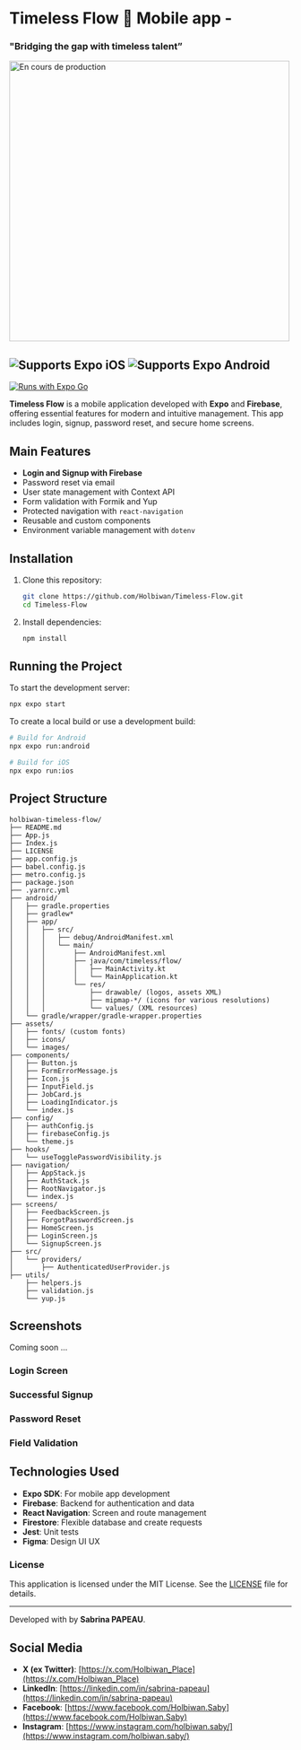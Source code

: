 # Timeless Flow  🚀 Mobile app -

### **"Bridging the gap with timeless talent”** 

<img src="https://zupimages.net/up/25/02/dn9f.png" alt="En cours de production" width="500"/>

![Supports Expo iOS](https://img.shields.io/badge/iOS-4630EB.svg?style=flat-square&logo=APPLE&labelColor=999999&logoColor=fff)
![Supports Expo Android](https://img.shields.io/badge/Android-4630EB.svg?style=flat-square&logo=ANDROID&labelColor=A4C639&logoColor=fff)  
-
[![Runs with Expo Go](https://img.shields.io/badge/Runs%20with%20Expo%20Go-4630EB.svg?style=flat-square&logo=EXPO&labelColor=f3f3f3&logoColor=000)](https://expo.dev/client)

**Timeless Flow** is a mobile application developed with **Expo** and **Firebase**, offering essential features for modern and intuitive management. This app includes login, signup, password reset, and secure home screens.

## Main Features

- **Login and Signup with Firebase**
- Password reset via email
- User state management with Context API
- Form validation with Formik and Yup
- Protected navigation with `react-navigation`
- Reusable and custom components
- Environment variable management with `dotenv`

## Installation

1. Clone this repository:
   ```bash
   git clone https://github.com/Holbiwan/Timeless-Flow.git
   cd Timeless-Flow
   ```

2. Install dependencies:
   ```bash
   npm install
   ```
## Running the Project

To start the development server:
```bash
npx expo start
```

To create a local build or use a development build:
```bash
# Build for Android
npx expo run:android

# Build for iOS
npx expo run:ios
```

## Project Structure

```plaintext
holbiwan-timeless-flow/
├── README.md
├── App.js
├── Index.js
├── LICENSE
├── app.config.js
├── babel.config.js
├── metro.config.js
├── package.json
├── .yarnrc.yml
├── android/
│   ├── gradle.properties
│   ├── gradlew*
│   ├── app/
│   │   ├── src/
│   │   │   ├── debug/AndroidManifest.xml
│   │   │   └── main/
│   │   │       ├── AndroidManifest.xml
│   │   │       ├── java/com/timeless/flow/
│   │   │       │   ├── MainActivity.kt
│   │   │       │   └── MainApplication.kt
│   │   │       └── res/
│   │   │           ├── drawable/ (logos, assets XML)
│   │   │           ├── mipmap-*/ (icons for various resolutions)
│   │   │           └── values/ (XML resources)
│   └── gradle/wrapper/gradle-wrapper.properties
├── assets/
│   ├── fonts/ (custom fonts)
│   ├── icons/
│   └── images/
├── components/
│   ├── Button.js
│   ├── FormErrorMessage.js
│   ├── Icon.js
│   ├── InputField.js
│   ├── JobCard.js
│   ├── LoadingIndicator.js
│   └── index.js
├── config/
│   ├── authConfig.js
│   ├── firebaseConfig.js
│   └── theme.js
├── hooks/
│   └── useTogglePasswordVisibility.js
├── navigation/
│   ├── AppStack.js
│   ├── AuthStack.js
│   ├── RootNavigator.js
│   └── index.js
├── screens/
│   ├── FeedbackScreen.js
│   ├── ForgotPasswordScreen.js
│   ├── HomeScreen.js
│   ├── LoginScreen.js
│   └── SignupScreen.js
├── src/
│   └── providers/
│       ├── AuthenticatedUserProvider.js
├── utils/
    ├── helpers.js
    ├── validation.js
    └── yup.js

```

## Screenshots

Coming soon ...

### Login Screen


### Successful Signup


### Password Reset


### Field Validation


## Technologies Used

- **Expo SDK**: For mobile app development
- **Firebase**: Backend for authentication and data
- **React Navigation**: Screen and route management
- **Firestore**: Flexible database and create requests
- **Jest**: Unit tests
- **Figma**: Design UI UX

### License

This application is licensed under the MIT License. See the [LICENSE](./LICENSE) file for details.

---

Developed with by **Sabrina PAPEAU**.


## Social Media

- **X (ex Twitter)**: [https://x.com/Holbiwan_Place](https://x.com/Holbiwan_Place)  
- **LinkedIn**: [https://linkedin.com/in/sabrina-papeau](https://linkedin.com/in/sabrina-papeau)  
- **Facebook**: [https://www.facebook.com/Holbiwan.Saby](https://www.facebook.com/Holbiwan.Saby)  
- **Instagram**: [https://www.instagram.com/holbiwan.saby/](https://www.instagram.com/holbiwan.saby/)  
